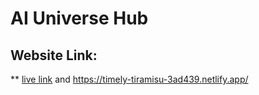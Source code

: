 # AI Universe Hub

## Website Link: 
   ** [live link](https://timely-tiramisu-3ad439.netlify.app/) and https://timely-tiramisu-3ad439.netlify.app/
